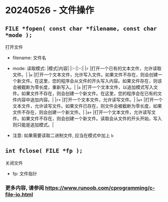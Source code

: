 # 20240526 - 文件操作

## `FILE *fopen( const char *filename, const char *mode );`

打开文件

* filename: 文件名
* mode: 读取模式:
  |模式|内容|
  |:-:|:-:|
  |`r` |打开一个已有的文本文件，允许读取文件。|
  |`w` |打开一个文本文件，允许写入文件。如果文件不存在，则会创建一个新文件。在这里，您的程序会从文件的开头写入内容。如果文件存在，则该会被截断为零长度，重新写入。|
  |`a` |打开一个文本文件，以追加模式写入文件。如果文件不存在，则会创建一个新文件。在这里，您的程序会在已有的文件内容中追加内容。|
  |`r+` |打开一个文本文件，允许读写文件。|
  |`w+` |打开一个文本文件，允许读写文件。如果文件已存在，则文件会被截断为零长度，如果文件不存在，则会创建一个新文件。|
  |`a+` |打开一个文本文件，允许读写文件。如果文件不存在，则会创建一个新文件。读取会从文件的开头开始，写入则只能是追加模式。|

* 注意: 如果需要读取二进制文件, 应当在模式中加上 `b`

## `int fclose( FILE *fp );`

关闭文件

* fp: 文件指针

### 更多内容, 请参阅 <https://www.runoob.com/cprogramming/c-file-io.html>
